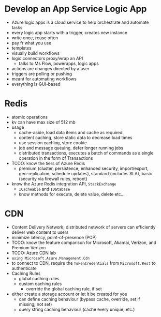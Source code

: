 # Develop an App Service Logic App

- Azure logic apps is a cloud service to help orchestrate and automate tasks
- every logic app starts with a trigger, creates new instance
- write once, reuse often
- pay fr what you use
- templates
- visually build workflows
- logic connectors proxy/wrap an API
  - talks to Ms Flow, powerapps, logic apps
- actions are changes directed by a user
- triggers are polling or pushing
- meant for automating workflows
- everything is GUI-based

# Redis
- atomic operations
- kv can have max size of 512 mb
- usage
  - cache-aside, load data items and cache as required
  - content caching, store static data to decrease load times
  - use session caching, store cookie
  - job and message queuing, defer longer running jobs
  - distributed transactions, executes a batch of commands as a single operation in the form of Transactions
- TODO: know the tiers of Azure Redis
  - premium (cluster, persistence, enhanced security, import/export, geo-replication, schedule updates), standard (includes SLA), basic (security via firewall rules, reboot)
- know the Azure Redis integration API, `StackExchange`
  - `ICacheable` and `IDatabase`
  - know methods for execute, delete value, delete etc...

# CDN
- Content Delivery Network, distributed network of servers can efficiently deliver web content to users
- minimize latency, point-of-presence (POP)
- TODO: know the feature comparison for Microsoft, Akamai, Verizon, and Premium Verizon
- TODO: Azure CDN lab
- `using Microsoft.Azure.Management.Cdn`
- to connect to CDN, require the `TokenCredentials` from `Microsoft.Rest` to authenticate
- Caching Rules
  - global caching rules
  - custom caching rules
    - override the global caching rule, if set
- either create a storage account or let it be created for you
  - can define caching behaviour (bypass cache, override, set if missing, not set)
  - query string caching behaviour (cache every unique, etc.)